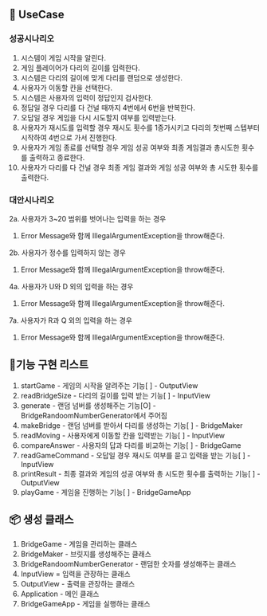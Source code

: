 ## 🎯 UseCase
### 성공시나리오
1. 시스템이 게임 시작을 알린다.
2. 게임 플레이어가 다리의 길이를 입력한다.
3. 시스템은 다리의 길이에 맞게 다리를 랜덤으로 생성한다.
4. 사용자가 이동할 칸을 선택한다.
5. 시스템은 사용자의 입력이 정답인지 검사한다.
6. 정답일 경우 다리를 다 건널 때까지 4번에서 6번을 반복한다.
7. 오답일 경우 게임을 다시 시도할지 여부를 입력받는다.
8. 사용자가 재시도를 입력할 경우 재시도 횟수를 1증가시키고 다리의 첫번째 스텝부터 시작하여 4번으로 가서 진행한다.
9. 사용자가 게임 종료를 선택할 경우 게임 성공 여부와 최종 게임결과 총시도한 횟수를 출력하고 종료한다.
10. 사용자가 다리를 다 건널 경우 최종 게임 결과와 게임 성공 여부와 총 시도한 횟수를 출력한다.
### 대안시나리오
2a. 사용자가 3~20 범위를 벗어나는 입력을 하는 경우
1. Error Message와 함께 IllegalArgumentException을 throw해준다.

2b. 사용자가 정수를 입력하지 않는 경우
1. Error Message와 함께 IllegalArgumentException을 throw해준다.

4a. 사용자가 U와 D 외의 입력을 하는 경우
1. Error Message와 함께 IllegalArgumentException을 throw해준다.

7a. 사용자가 R과 Q 외의 입력을 하는 경우
1. Error Message와 함께 IllegalArgumentException을 throw해준다.

## 📝기능 구현 리스트
1. startGame - 게임의 시작을 알려주는 기능[ ] -  OutputView
2. readBridgeSize - 다리의 길이를 입력 받는 기능[ ] - InputView
3. generate - 랜덤 넘버를 생성해주는 기능[O] - BridgeRandoomNumberGenerator에서 주어짐
4. makeBridge - 랜덤 넘버를 받아서 다리를 생성하는 기능[ ] - BridgeMaker
5. readMoving - 사용자에게 이동할 칸을 입력받는 기능[ ] - InputView
6. compareAnswer - 사용자의 답과 다리를 비교하는 기능[ ] - BridgeGame 
7. readGameCommand - 오답일 경우 재시도 여부를 묻고 입력을 받는 기능[ ] - InputView
8. printResult - 최종 결과와 게임의 성공 여부와 총 시도한 횟수를 출력하는 기능[ ] - OutputView
9. playGame - 게임을 진행하는 기능[ ] - BridgeGameApp

## 📦️ 생성 클래스
1. BridgeGame - 게임을 관리하는 클래스
2. BridgeMaker - 브릿지를 생성해주는 클래스
3. BridgeRandoomNumberGenerator - 랜덤한 숫자를 생성해주는 클래스
4. InputView = 입력을 관장하는 클래스
5. OutputView - 출력을 관장하는 클래스
6. Application - 메인 클래스
7. BridgeGameApp - 게임을 실행하는 클래스
